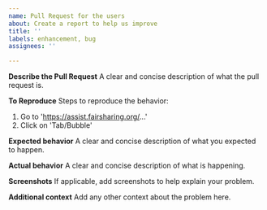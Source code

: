 ```yaml
---
name: Pull Request for the users
about: Create a report to help us improve
title: ''
labels: enhancement, bug
assignees: ''

---
```


**Describe the Pull Request**
A clear and concise description of what the pull request is.

**To Reproduce**
Steps to reproduce the behavior:
1.  Go to 'https://assist.fairsharing.org/...' 
2.  Click on 'Tab/Bubble' 


**Expected behavior**
A clear and concise description of what you expected to happen.

**Actual behavior**
A clear and concise description of what is happening.

**Screenshots**
If applicable, add screenshots to help explain your problem.

**Additional context**
Add any other context about the problem here.
